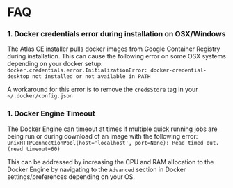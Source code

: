 # FAQ

### 1. Docker credentials error during installation on OSX/Windows
The Atlas CE installer pulls docker images from Google Container Registry during installation.
This can cause the following error on some OSX systems depending on your docker setup:
`docker.credentials.error.InitializationError: docker-credential-desktop not installed or not available in PATH`

A workaround for this error is to remove the `credsStore` tag in your `~/.docker/config.json`


### 1. Docker Engine Timeout
The Docker Engine can timeout at times if multiple quick running jobs are being run or during download of an image with the following error:
`UnixHTTPConnectionPool(host='localhost', port=None): Read timed out. (read timeout=60)`

This can be addressed by increasing the CPU and RAM allocation to the Docker Engine by navigating to the `Advanced` section in Docker settings/preferences depending on your OS.


 



